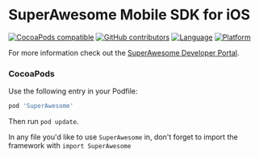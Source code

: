 SuperAwesome Mobile SDK for iOS
===============================

[![CocoaPods compatible](https://img.shields.io/cocoapods/v/SuperAwesome.svg)](https://cocoapods.org/pods/SuperAwesome)
[![GitHub contributors](https://img.shields.io/github/contributors/SuperAwesomeLTD/sa-mobile-sdk-ios.svg)]() 
[![Language](https://img.shields.io/badge/language-swift-f48041.svg?style=flat)]() 
[![Platform](https://img.shields.io/badge/platform-ios-lightgrey.svg)]()

For more information check out the [SuperAwesome Developer Portal](http://doc.superawesome.tv/sa-mobile-sdk-ios/latest/).


### CocoaPods

Use the following entry in your Podfile:

```rb
pod 'SuperAwesome'
```

Then run `pod update`.

In any file you'd like to use `SuperAwesome` in, don't forget to
import the framework with `import SuperAwesome`
